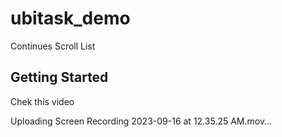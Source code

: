 # ubitask_demo

Continues Scroll List

## Getting Started
 Chek this video


Uploading Screen Recording 2023-09-16 at 12.35.25 AM.mov…

